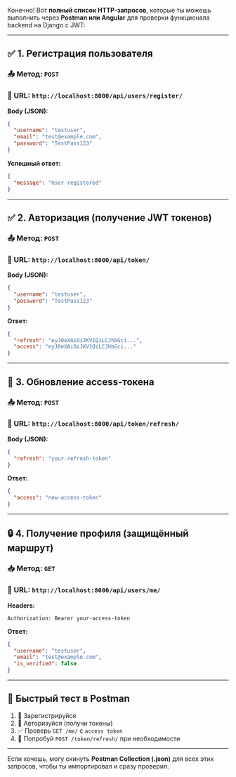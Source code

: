 Конечно! Вот **полный список HTTP-запросов**, которые ты можешь выполнить через **Postman или Angular** для проверки функционала backend на Django с JWT:

---

## ✅ 1. Регистрация пользователя

### 📤 Метод: `POST`

### 📍 URL: `http://localhost:8000/api/users/register/`

**Body (JSON):**

```json
{
  "username": "testuser",
  "email": "test@example.com",
  "password": "TestPass123"
}
```

**Успешный ответ:**

```json
{
  "message": "User registered"
}
```

---

## ✅ 2. Авторизация (получение JWT токенов)

### 📤 Метод: `POST`

### 📍 URL: `http://localhost:8000/api/token/`

**Body (JSON):**

```json
{
  "username": "testuser",
  "password": "TestPass123"
}
```

**Ответ:**

```json
{
  "refresh": "eyJ0eXAiOiJKV1QiLCJhbGci...",
  "access": "eyJ0eXAiOiJKV1QiLCJhbGci..."
}
```

---

## 🔁 3. Обновление access-токена

### 📤 Метод: `POST`

### 📍 URL: `http://localhost:8000/api/token/refresh/`

**Body (JSON):**

```json
{
  "refresh": "your-refresh-token"
}
```

**Ответ:**

```json
{
  "access": "new-access-token"
}
```

---

## 🔒 4. Получение профиля (защищённый маршрут)

### 📥 Метод: `GET`

### 📍 URL: `http://localhost:8000/api/users/me/`

**Headers:**

```
Authorization: Bearer your-access-token
```

**Ответ:**

```json
{
  "username": "testuser",
  "email": "test@example.com",
  "is_verified": false
}
```

---

## 🚀 Быстрый тест в Postman

1. 📌 Зарегистрируйся
2. 🔐 Авторизуйся (получи токены)
3. ✅ Проверь `GET /me/` с `access token`
4. 🔁 Попробуй `POST /token/refresh/` при необходимости

---

Если хочешь, могу скинуть **Postman Collection (.json)** для всех этих запросов, чтобы ты импортировал и сразу проверил.
